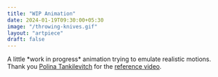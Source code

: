 ```yaml
---
title: "WIP Animation"
date: 2024-01-19T09:30:00+05:30
image: "/throwing-knives.gif"
layout: "artpiece"
draft: false
---
```


A little \*work in progress\* animation trying to emulate realistic motions. Thank you [Polina Tankilevitch](https://www.pexels.com/@polina-tankilevitch/) for the [reference video](https://www.pexels.com/video/a-young-woman-showing-her-skill-in-dancing-5385879/).
